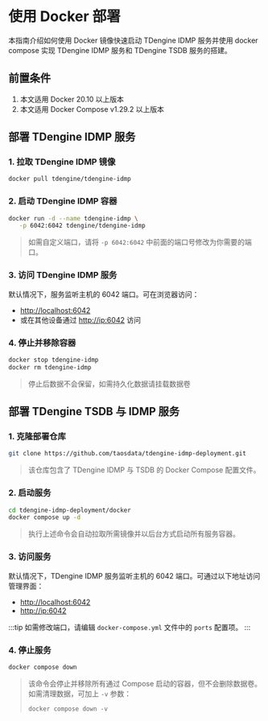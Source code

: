 # 使用 Docker 部署

本指南介绍如何使用 Docker 镜像快速启动 TDengine IDMP 服务并使用 docker compose 实现 TDengine IDMP 服务和 TDengine TSDB 服务的搭建。

## 前置条件

1. 本文适用 Docker 20.10 以上版本
1. 本文适用 Docker Compose v1.29.2 以上版本

## 部署 TDengine IDMP 服务

### 1. 拉取 TDengine  IDMP 镜像

```bash
docker pull tdengine/tdengine-idmp
```

### 2. 启动 TDengine IDMP 容器

```bash
docker run -d --name tdengine-idmp \
   -p 6042:6042 tdengine/tdengine-idmp
```

> 如需自定义端口，请将 `-p 6042:6042` 中前面的端口号修改为你需要的端口。

### 3. 访问 TDengine IDMP 服务

默认情况下，服务监听主机的 6042 端口。可在浏览器访问：

- [http://localhost:6042](http://localhost:6042)
- 或在其他设备通过 [http://ip:6042](http://ip:6042) 访问

### 4. 停止并移除容器

```bash
docker stop tdengine-idmp
docker rm tdengine-idmp
```

> 停止后数据不会保留，如需持久化数据请挂载数据卷

## 部署 TDengine TSDB 与 IDMP 服务

### 1. 克隆部署仓库

```bash
git clone https://github.com/taosdata/tdengine-idmp-deployment.git
```

> 该仓库包含了 TDengine IDMP 与 TSDB 的 Docker Compose 配置文件。

### 2. 启动服务

```bash
cd tdengine-idmp-deployment/docker
docker compose up -d
```

> 执行上述命令会自动拉取所需镜像并以后台方式启动所有服务容器。

### 3. 访问服务

默认情况下，TDengine IDMP 服务监听主机的 6042 端口。可通过以下地址访问管理界面：

- [http://localhost:6042](http://localhost:6042)
- [http://ip:6042](http://ip:6042)

:::tip
如需修改端口，请编辑 `docker-compose.yml` 文件中的 `ports` 配置项。
:::

### 4. 停止服务

```bash
docker compose down
```

> 该命令会停止并移除所有通过 Compose 启动的容器，但不会删除数据卷。如需清理数据，可加上 `-v` 参数：
>
> `docker compose down -v`
